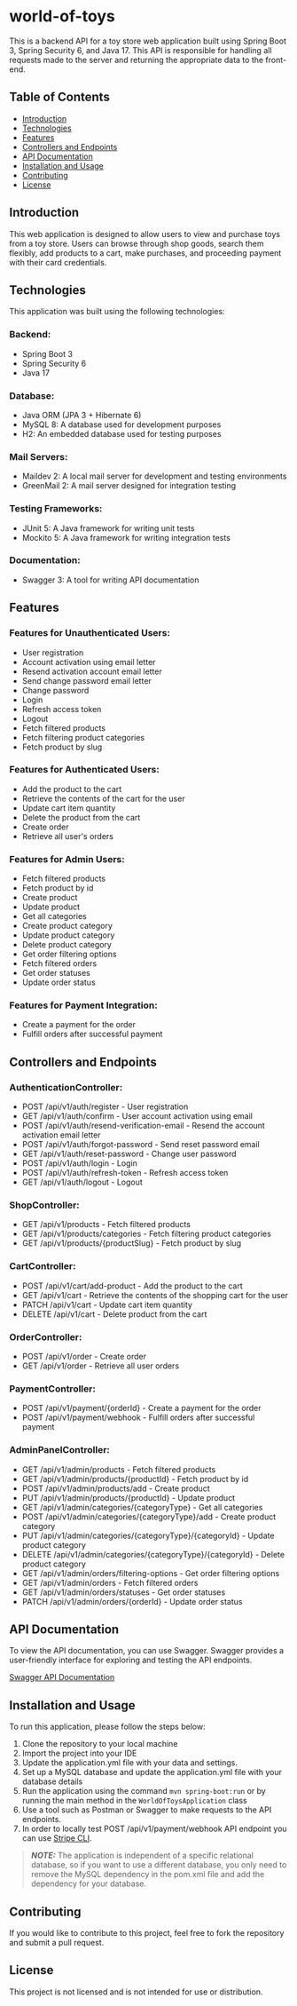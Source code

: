 # world-of-toys

This is a backend API for a toy store web application built using Spring Boot 3, Spring Security 6, and Java 17. This API is responsible for handling all requests made to the server and returning the appropriate data to the front-end.

## Table of Contents

- [Introduction](#introduction)
- [Technologies](#technologies)
- [Features](#features)
- [Controllers and Endpoints](#controllers-and-endpoints)
- [API Documentation](#api-documentation)
- [Installation and Usage](#installation-and-usage)
- [Contributing](#contributing)
- [License](#license)

## Introduction

This web application is designed to allow users to view and purchase toys from a toy store. Users can browse through shop goods, search them flexibly, add products to a cart, make purchases, and proceeding payment with their card credentials.

## Technologies

This application was built using the following technologies:

### Backend:
- Spring Boot 3
- Spring Security 6
- Java 17

### Database:
- Java ORM (JPA 3 + Hibernate 6)
- MySQL 8: A database used for development purposes
- H2: An embedded database used for testing purposes

### Mail Servers:
- Maildev 2: A local mail server for development and testing environments
- GreenMail 2: A mail server designed for integration testing

### Testing Frameworks:
- JUnit 5: A Java framework for writing unit tests
- Mockito 5: A Java framework for writing integration tests

### Documentation:
- Swagger 3: A tool for writing API documentation

## Features

### Features for Unauthenticated Users:
- User registration
- Account activation using email letter
- Resend activation account email letter
- Send change password email letter
- Change password
- Login
- Refresh access token
- Logout
- Fetch filtered products
- Fetch filtering product categories
- Fetch product by slug

### Features for Authenticated Users:
- Add the product to the cart
- Retrieve the contents of the cart for the user
- Update cart item quantity
- Delete the product from the cart
- Create order
- Retrieve all user's orders

### Features for Admin Users:
- Fetch filtered products
- Fetch product by id
- Create product
- Update product
- Get all categories
- Create product category
- Update product category
- Delete product category
- Get order filtering options
- Fetch filtered orders
- Get order statuses
- Update order status

### Features for Payment Integration:
- Create a payment for the order
- Fulfill orders after successful payment

## Controllers and Endpoints

### AuthenticationController:
- POST /api/v1/auth/register - User registration
- GET /api/v1/auth/confirm - User account activation using email
- POST /api/v1/auth/resend-verification-email - Resend the account activation email letter 
- POST /api/v1/auth/forgot-password - Send reset password email
- GET /api/v1/auth/reset-password - Change user password
- POST /api/v1/auth/login - Login
- POST /api/v1/auth/refresh-token - Refresh access token
- GET /api/v1/auth/logout - Logout

### ShopController:
- GET /api/v1/products - Fetch filtered products
- GET /api/v1/products/categories - Fetch filtering product categories
- GET /api/v1/products/{productSlug} - Fetch product by slug

### CartController:
- POST /api/v1/cart/add-product - Add the product to the cart
- GET /api/v1/cart - Retrieve the contents of the shopping cart for the user
- PATCH /api/v1/cart - Update cart item quantity
- DELETE /api/v1/cart - Delete product from the cart

### OrderController:
- POST /api/v1/order - Create order
- GET /api/v1/order - Retrieve all user orders

### PaymentController:
- POST /api/v1/payment/{orderId} - Create a payment for the order
- POST /api/v1/payment/webhook - Fulfill orders after successful payment

### AdminPanelController:
- GET /api/v1/admin/products - Fetch filtered products
- GET /api/v1/admin/products/{productId} - Fetch product by id
- POST /api/v1/admin/products/add - Create product
- PUT /api/v1/admin/products/{productId} - Update product
- GET /api/v1/admin/categories/{categoryType} - Get all categories
- POST /api/v1/admin/categories/{categoryType}/add - Create product category
- PUT /api/v1/admin/categories/{categoryType}/{categoryId} - Update product category
- DELETE /api/v1/admin/categories/{categoryType}/{categoryId} - Delete product category
- GET /api/v1/admin/orders/filtering-options - Get order filtering options
- GET /api/v1/admin/orders - Fetch filtered orders
- GET /api/v1/admin/orders/statuses - Get order statuses
- PATCH /api/v1/admin/orders/{orderId} - Update order status

## API Documentation

To view the API documentation, you can use Swagger. Swagger provides a user-friendly interface for exploring and testing the API endpoints.

[Swagger API Documentation](http://localhost:8080/swagger-ui/index.html)

## Installation and Usage

To run this application, please follow the steps below:

1. Clone the repository to your local machine
2. Import the project into your IDE
3. Update the application.yml file with your data and settings.
4. Set up a MySQL database and update the application.yml file with your database details
5. Run the application using the command `mvn spring-boot:run` or by running the main method in the `WorldOfToysApplication` class
6. Use a tool such as Postman or Swagger to make requests to the API endpoints.
7. In order to locally test POST /api/v1/payment/webhook API endpoint you can use [Stripe CLI](https://stripe.com/docs/payments/checkout/fulfill-orders#install-stripe-cli).

> **_NOTE:_** The application is independent of a specific relational database, so if you want to use a different database, you only need to remove the MySQL dependency in the pom.xml file and add the dependency for your database.

## Contributing

If you would like to contribute to this project, feel free to fork the repository and submit a pull request.

## License

This project is not licensed and is not intended for use or distribution.
